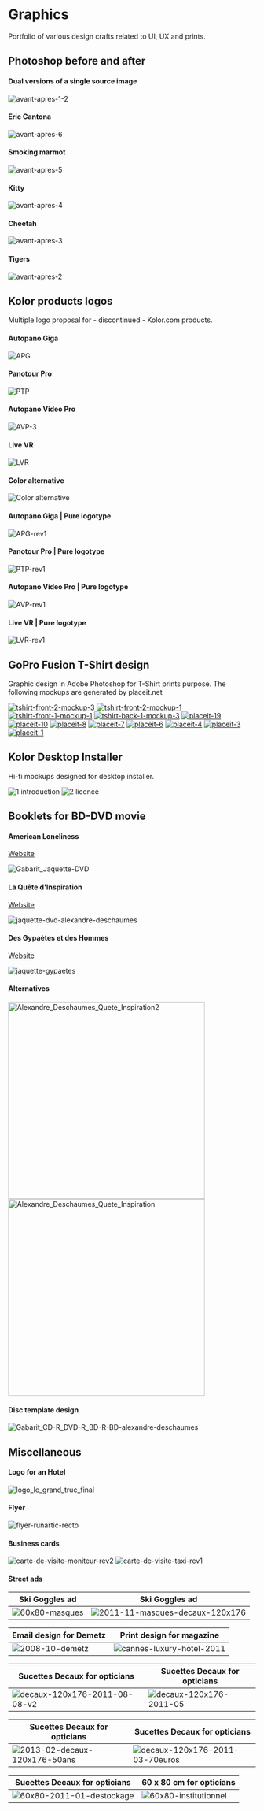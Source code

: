 # Graphics

Portfolio of various design crafts related to UI, UX and prints.

## Photoshop before and after

#### Dual versions of a single source image
![avant-apres-1-2](https://user-images.githubusercontent.com/13103047/171637198-e96aa03f-556d-4671-98f8-332609c9488c.jpg)

#### Eric Cantona
![avant-apres-6](https://user-images.githubusercontent.com/13103047/171635410-100771f9-5ff0-462c-9047-9074976a39af.jpg)

#### Smoking marmot
![avant-apres-5](https://user-images.githubusercontent.com/13103047/171635413-fb314dfe-37de-4db3-a982-3df6d50444b9.jpg)

#### Kitty
![avant-apres-4](https://user-images.githubusercontent.com/13103047/171635419-f6158c1d-7943-408c-83d7-6dcbd9b9e65c.jpg)

#### Cheetah
![avant-apres-3](https://user-images.githubusercontent.com/13103047/171635421-22fbed29-e43d-4a1d-9e19-c15b6aecd4b7.jpg)

#### Tigers
![avant-apres-2](https://user-images.githubusercontent.com/13103047/171635426-b9b61e6c-fcac-4e2f-ba79-fc3ecd40b07f.jpg)

## Kolor products logos

Multiple logo proposal for - discontinued - Kolor.com products.

#### Autopano Giga
![APG](https://user-images.githubusercontent.com/13103047/170689012-790c486d-4335-4245-845e-6b58be31acde.png)

#### Panotour Pro
![PTP](https://user-images.githubusercontent.com/13103047/170688933-4f7eefdd-fd91-4f20-b5e1-c8e61485efd8.png)

#### Autopano Video Pro
![AVP-3](https://user-images.githubusercontent.com/13103047/170688998-764d378a-64f2-42ae-825d-15838c7d9864.png)

#### Live VR
![LVR](https://user-images.githubusercontent.com/13103047/170688951-45154ea4-44e4-4632-b984-945687eaadb8.png)

#### Color alternative
![Color alternative](https://user-images.githubusercontent.com/13103047/170689040-deb15582-fd85-4f03-972d-de6b4df942a9.png)

#### Autopano Giga | Pure logotype
![APG-rev1](https://user-images.githubusercontent.com/13103047/170689127-8b77df1a-589c-4fdc-871f-b41cd707f10f.png)

#### Panotour Pro | Pure logotype
![PTP-rev1](https://user-images.githubusercontent.com/13103047/170689131-802a9659-fedd-4d1f-8a94-6e050927c31c.png)

#### Autopano Video Pro | Pure logotype
![AVP-rev1](https://user-images.githubusercontent.com/13103047/170689130-d6d91b9a-9de0-4d41-870d-b6b9c5f00fb7.png)

#### Live VR | Pure logotype
![LVR-rev1](https://user-images.githubusercontent.com/13103047/170689128-da61b771-aea6-44e3-bcd6-63d11bd881ef.png)

## GoPro Fusion T-Shirt design

Graphic design in Adobe Photoshop for T-Shirt prints purpose. The following mockups are generated by placeit.net

<a href="https://images.weserv.nl/?url=https://user-images.githubusercontent.com/13103047/170686382-19f3f305-33b4-4472-9c65-191036c385b9.png&output=webp&q=60"><img alt="tshirt-front-2-mockup-3" src="https://images.weserv.nl/?url=https://user-images.githubusercontent.com/13103047/170686382-19f3f305-33b4-4472-9c65-191036c385b9.png&output=webp&q=60"></a> <a href="https://images.weserv.nl/?url=https://user-images.githubusercontent.com/13103047/170686387-7a708e7d-6d68-4eb6-bf42-524b5bfc3ba8.png&output=webp&q=60"><img alt="tshirt-front-2-mockup-1" src="https://images.weserv.nl/?url=https://user-images.githubusercontent.com/13103047/170686387-7a708e7d-6d68-4eb6-bf42-524b5bfc3ba8.png&output=webp&q=60"></a> <a href="https://images.weserv.nl/?url=https://user-images.githubusercontent.com/13103047/170686389-be4ddd92-f7d4-42f0-a485-abeef5ec8ef7.png&output=webp&q=60"><img alt="tshirt-front-1-mockup-1" src="https://images.weserv.nl/?url=https://user-images.githubusercontent.com/13103047/170686389-be4ddd92-f7d4-42f0-a485-abeef5ec8ef7.png&output=webp&q=60"></a> <a href="https://images.weserv.nl/?url=https://user-images.githubusercontent.com/13103047/170686391-5d70e670-177e-4e54-99cb-912ef1b139e2.png&output=webp&q=60"><img alt="tshirt-back-1-mockup-3" src="https://images.weserv.nl/?url=https://user-images.githubusercontent.com/13103047/170686391-5d70e670-177e-4e54-99cb-912ef1b139e2.png&output=webp&q=60"></a> <a href="https://images.weserv.nl/?url=https://user-images.githubusercontent.com/13103047/170686399-6566d4c5-d556-4019-81ea-3f34c9b5e097.png&output=webp&q=60"><img alt="placeit-19" src="https://images.weserv.nl/?url=https://user-images.githubusercontent.com/13103047/170686399-6566d4c5-d556-4019-81ea-3f34c9b5e097.png&output=webp&q=60"></a> <a href="https://images.weserv.nl/?url=https://user-images.githubusercontent.com/13103047/170686401-0f597d0e-d9ba-4357-8ffa-9fd171e3b4e3.png&output=webp&q=60"><img alt="placeit-10" src="https://images.weserv.nl/?url=https://user-images.githubusercontent.com/13103047/170686401-0f597d0e-d9ba-4357-8ffa-9fd171e3b4e3.png&output=webp&q=60"></a> <a href="https://images.weserv.nl/?url=https://user-images.githubusercontent.com/13103047/170686402-af0e1e9e-622b-4a25-9e41-044898e273d6.png&output=webp&q=60"><img alt="placeit-8" src="https://images.weserv.nl/?url=https://user-images.githubusercontent.com/13103047/170686402-af0e1e9e-622b-4a25-9e41-044898e273d6.png&output=webp&q=60"></a> <a href="https://images.weserv.nl/?url=https://user-images.githubusercontent.com/13103047/170686405-f9d45f50-9b37-4f37-b750-3cabc9f64be8.png&output=webp&q=60"><img alt="placeit-7" src="https://images.weserv.nl/?url=https://user-images.githubusercontent.com/13103047/170686405-f9d45f50-9b37-4f37-b750-3cabc9f64be8.png&output=webp&q=60"></a> <a href="https://images.weserv.nl/?url=https://user-images.githubusercontent.com/13103047/170686406-9104ad9c-743f-4d15-aff4-4fcf7403a858.png&output=webp&q=60"><img alt="placeit-6" src="https://images.weserv.nl/?url=https://user-images.githubusercontent.com/13103047/170686406-9104ad9c-743f-4d15-aff4-4fcf7403a858.png&output=webp&q=60"></a> <a href="https://images.weserv.nl/?url=https://user-images.githubusercontent.com/13103047/170686409-c89e8604-da24-4032-bf81-72e876e3c4bc.png&output=webp&q=60"><img alt="placeit-4" src="https://images.weserv.nl/?url=https://user-images.githubusercontent.com/13103047/170686409-c89e8604-da24-4032-bf81-72e876e3c4bc.png&output=webp&q=60"></a> <a href="https://images.weserv.nl/?url=https://user-images.githubusercontent.com/13103047/170686413-fad99ede-a5cf-420d-84e8-84c16535fe7c.png&output=webp&q=60"><img alt="placeit-3" src="https://images.weserv.nl/?url=https://user-images.githubusercontent.com/13103047/170686413-fad99ede-a5cf-420d-84e8-84c16535fe7c.png&output=webp&q=60"></a> <a href="https://images.weserv.nl/?url=https://user-images.githubusercontent.com/13103047/170686414-aa65948f-8657-4cd7-a5c4-1399ef2197c6.png&output=webp&q=60"><img alt="placeit-1" src="https://images.weserv.nl/?url=https://user-images.githubusercontent.com/13103047/170686414-aa65948f-8657-4cd7-a5c4-1399ef2197c6.png&output=webp&q=60"></a>


## Kolor Desktop Installer

Hi-fi mockups designed for desktop installer.

![1 introduction](https://images.weserv.nl/?url=https://user-images.githubusercontent.com/13103047/170690480-75bbb80c-85b2-4976-945a-a74bbf163d83.png&output=webp&q=30&w=1012&dpr=2)
![2 licence](https://images.weserv.nl/?url=https://user-images.githubusercontent.com/13103047/170690483-df0fcd0d-1d1f-4825-a253-434ab4ea868c.png&output=webp&q=30&w=1012&dpr=2)


## Booklets for BD-DVD movie

#### American Loneliness
[Website](https://mathieulelay.com/fr/film/american-loneliness)

![Gabarit_Jaquette-DVD](https://images.weserv.nl/?url=https://user-images.githubusercontent.com/13103047/170691065-45241255-e193-46a0-a222-fa72c32f323d.jpg&output=webp&q=30&w=1012&dpr=2)

#### La Quête d'Inspiration
[Website](https://mathieulelay.com/fr/film/la-quete-dinspiration)

![jaquette-dvd-alexandre-deschaumes](https://images.weserv.nl/?url=https://user-images.githubusercontent.com/13103047/170691014-8ae58454-87e5-4ee7-a17e-f73d346f41dc.png&output=webp&q=30&w=1012&dpr=2)

#### Des Gypaètes et des Hommes
[Website](https://mathieulelay.com/fr/film/des-gypaetes-et-des-hommes)

![jaquette-gypaetes](https://images.weserv.nl/?url=https://user-images.githubusercontent.com/13103047/170691060-3bc108e4-323a-4a19-85dd-cf6555dd8307.jpg&output=webp&q=30&w=1012&dpr=2)

#### Alternatives

<a href="https://images.weserv.nl/?url=https://user-images.githubusercontent.com/13103047/170691000-987c9959-f5b0-4e4a-988e-09fdb828a4b3.png&output=webp&q=30&w=500&dpr=2"><img alt="Alexandre_Deschaumes_Quete_Inspiration2" src="https://images.weserv.nl/?url=https://user-images.githubusercontent.com/13103047/170691000-987c9959-f5b0-4e4a-988e-09fdb828a4b3.png&output=webp&q=30&w=400&dpr=2" width="400"></a> <a href="https://images.weserv.nl/?url=https://user-images.githubusercontent.com/13103047/170691019-53f9e60b-5dcd-4680-8b17-7dce116decc9.png&output=webp&q=30&w=500&dpr=2"><img alt="Alexandre_Deschaumes_Quete_Inspiration" src="https://images.weserv.nl/?url=https://user-images.githubusercontent.com/13103047/170691019-53f9e60b-5dcd-4680-8b17-7dce116decc9.png&output=webp&q=30&w=400&dpr=2" width="400"></a>

#### Disc template design
![Gabarit_CD-R_DVD-R_BD-R-BD-alexandre-deschaumes](https://images.weserv.nl/?url=https://user-images.githubusercontent.com/13103047/170691010-4995c75a-4e46-4e56-8671-09bde7bd6dc8.png&output=webp&q=30)



## Miscellaneous

#### Logo for an Hotel
![logo_le_grand_truc_final](https://user-images.githubusercontent.com/13103047/170692871-49a6decf-228c-45e4-8dab-2848c3f42ab5.jpg)

#### Flyer
![flyer-runartic-recto](https://user-images.githubusercontent.com/13103047/170692886-7aa7b3ee-0a05-4d0f-b8d8-d01ccc60d7bc.jpg)

#### Business cards
![carte-de-visite-moniteur-rev2](https://user-images.githubusercontent.com/13103047/170692967-546cec65-f23f-4bbe-8717-e422cc2cd1c5.jpg)
![carte-de-visite-taxi-rev1](https://user-images.githubusercontent.com/13103047/170692981-20f37178-2541-4c6d-9971-4201080d65e8.jpg)

#### Street ads

| Ski Goggles ad | Ski Goggles ad |
| --- | --- |
| ![60x80-masques](https://images.weserv.nl/?url=https://user-images.githubusercontent.com/13103047/170694296-e6797c68-8da6-4dcb-82f8-847fdd2edb9b.jpg&output=webp&q=30&w=478&dpr=2) | ![2011-11-masques-decaux-120x176](https://images.weserv.nl/?url=https://user-images.githubusercontent.com/13103047/170694301-87a87dea-9a98-4195-bad0-7f0f92ac464d.jpg&output=webp&q=30&w=478&dpr=2) |

| Email design for Demetz | Print design for magazine |
| --- | --- |
| ![2008-10-demetz](https://images.weserv.nl/?url=https://user-images.githubusercontent.com/13103047/170694284-c077f2ac-78b8-440c-af7d-93c0bd11e43f.jpg&output=webp&q=30&w=478&dpr=2) | ![cannes-luxury-hotel-2011](https://images.weserv.nl/?url=https://user-images.githubusercontent.com/13103047/170694299-918081d4-187c-4ee4-84c5-ea4aa8392cdb.jpg&output=webp&q=30&w=478&dpr=2) |

| Sucettes Decaux for opticians | Sucettes Decaux for opticians |
| --- | --- |
| ![decaux-120x176-2011-08-08-v2](https://images.weserv.nl/?url=https://user-images.githubusercontent.com/13103047/170694309-e6936793-d6ac-4069-978a-2ea5222ebebb.jpg&output=webp&q=30&w=478&dpr=2) | ![decaux-120x176-2011-05](https://images.weserv.nl/?url=https://user-images.githubusercontent.com/13103047/170694308-a52d8efd-8e61-46f2-9ff2-d1a23f579683.jpg&output=webp&q=30&w=478&dpr=2) |

| Sucettes Decaux for opticians | Sucettes Decaux for opticians |
| --- | --- |
| ![2013-02-decaux-120x176-50ans](https://images.weserv.nl/?url=https://user-images.githubusercontent.com/13103047/170694304-2455d169-6bb3-4bba-8bb1-a7d92a6b2e95.jpg&output=webp&q=30&w=478&dpr=2) | ![decaux-120x176-2011-03-70euros](https://images.weserv.nl/?url=https://user-images.githubusercontent.com/13103047/170694306-39817ed8-4ed2-4bdb-a0c4-06ea7aa483dd.jpg&output=webp&q=30&w=478&dpr=2) |

| Sucettes Decaux for opticians | 60 x 80 cm for opticians |
| --- | --- |
| ![60x80-2011-01-destockage](https://images.weserv.nl/?url=https://user-images.githubusercontent.com/13103047/170694291-da2e8a1c-8cb6-45c3-96b9-fefc9ea6e072.jpg&output=webp&q=30&w=478&dpr=2) | ![60x80-institutionnel](https://images.weserv.nl/?url=https://user-images.githubusercontent.com/13103047/170694294-2e971676-687e-4667-a19b-179e14097b01.jpg&output=webp&q=30&w=478&dpr=2) |












